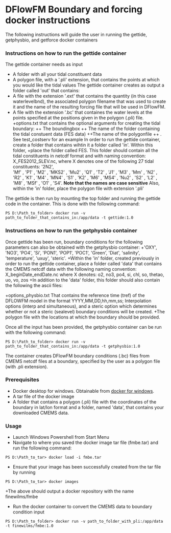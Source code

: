 # DFlowFM Boundary and forcing docker instructions
The following instructions will guide the user in running the gettide, getphysbio, and getforce docker containers <br/>

### Instructions on how to run the gettide container
The gettide container needs as input
+ A folder  with all your tidal constituent data
+ A polygon file, with a '.pli' extension, that contains the points at which you would like the tidal values
The gettide container creates as output a folder called 'out' that contains:
+ A file with the extension '.ext' that contains the quantity (in this case waterlevelbnd), the associated polygon filename that was used to create it and the name of the resulting forcing file that will be used in DFlowFM.
+ A file with the extension '.bc' that containes the water levels at the points specified at the positions given in the polygon (.pli) file.
+options.txt that contains the optional arguments for creating the tidal boundary:
++ The boundingbox
++ The name of the folder containing the tidal constuent data (FES data)
++The name of the polygonfile
++ . See test_costserv for an example
In order to run the gettide container, create a folder that contains wihtin it a folder called 'in'. Within this folder,
+place the folder called FES. This folder should contain all the tidal constituents in netcdf format and with naming convention: X_FES2012_SLEV.nc, where
X denotes one of the following 27 tidal constituents:
'2N2',   
            'Mf'   ,
            'P1'   ,
            'M2'   , 'MKS2' , 'Mu2'  , 'Q1'   , 'T2'  , 'J1'  , 'M3'  , 'Mm'  ,  'N2'  ,
            'R2'  ,  'K1'  ,  'M4'  ,  'MN4' ,  'S1'  ,  'K2'  ,  'M6'  , 'MS4' ,  'Nu2' ,
            'S2'  ,  'L2'  ,  'M8'  ,  'MSf' ,  'O1'  ,  'S4'.
**Note that the names are case sensitive**
Also, within the 'in' folder, place the polygon file with extension '.pli'

The gettide is then run by mounting the top folder and running the gettide code in the container. This is done with the following command:
```console
PS D:\Path_to_folder> docker run -v path_to_folder_that_contains_in:/app/data -t gettide:1.0
```
### Instructions on how to run the getphysbio container
Once gettide has been run, boundary conditions for the following parameters can also be obtained with the getphysbio container:
+'OXY', 'NO3', 'PO4', 'Si', 'PON1', 'POP1', 'POC1', 'Green', 'Diat', 'salinity', 'temperature', 'uxuy', 'steric'.
+Within the 'in' folder, created previously in order to run the gettide container, place a folder called 'data' that contains the CMEMS netcdf data with the following naming convention: X_beginDate_endDate.nc
where X denotes: o2, no3, po4, si, chl, so, thetao, uo, vo, zos
+In addition to the 'data' folder, this folder should also contain the following the ascii files:

+options_physbio.txt That contains the reference time (tref) of the DFLOWFM model in the format YYYY,MM,DD,hh,mm,ss; Interpolation options (interp and simultaneous), and a steric option which determines whether or not a steric (sealevel) boundary conditions will be created.
+The polygon file with the locations at which the boundary should be provided.

Once all the input has been provided, the getphysbio container can be run with the following command:
```console
PS D:\Path_to_folder> docker run -v path_to_folder_that_contains_in:/app/data -t getphysbio:1.0
```

The container creates DFlowFM boundary conditions (.bc) files from CMEMS netcdf files at a boundary, specified by the user as a polygon file (with .pli extension).
### Prerequisites
+ Docker desktop for windows. Obtainable from [docker for windows](https://docs.docker.com/docker-for-windows/install/).
+ A tar file of the docker image
+ A folder that contains a polygon (.pli) file with the coordinates of the boundary in lat/lon format and a folder, named 'data', that contains your downloaded CMEMS data.

### Usage
+ Launch Windows Powershell from Start Menu
+ Navigate to where you saved the docker image tar file (fmbe.tar) and run the following command:
```console
PS D:\Path_to_tar> docker load -i fmbe.tar
```
+ Ensure that your image has been successfully created from the tar file by running
```console
PS D:\Path_to_tar> docker images
```
+The above should output a docker repository with the name finewilms/fmbe

+ Run the docker container to convert the CMEMS data to boundary condition input
```console
PS D:\Path_to_folder> docker run -v path_to_folder_with_pli:/app/data -t finewilms/fmbe:1.0
```
